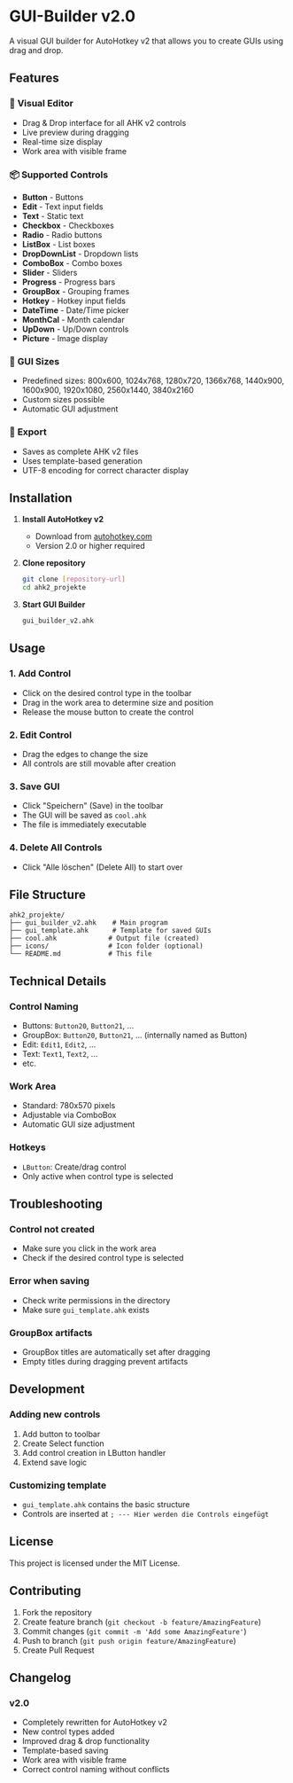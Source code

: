 # GUI-Builder v2.0

A visual GUI builder for AutoHotkey v2 that allows you to create GUIs using drag and drop.

## Features

### 🎨 **Visual Editor**
- Drag & Drop interface for all AHK v2 controls
- Live preview during dragging
- Real-time size display
- Work area with visible frame

### 📦 **Supported Controls**
- **Button** - Buttons
- **Edit** - Text input fields
- **Text** - Static text
- **Checkbox** - Checkboxes
- **Radio** - Radio buttons
- **ListBox** - List boxes
- **DropDownList** - Dropdown lists
- **ComboBox** - Combo boxes
- **Slider** - Sliders
- **Progress** - Progress bars
- **GroupBox** - Grouping frames
- **Hotkey** - Hotkey input fields
- **DateTime** - Date/Time picker
- **MonthCal** - Month calendar
- **UpDown** - Up/Down controls
- **Picture** - Image display

### 🎯 **GUI Sizes**
- Predefined sizes: 800x600, 1024x768, 1280x720, 1366x768, 1440x900, 1600x900, 1920x1080, 2560x1440, 3840x2160
- Custom sizes possible
- Automatic GUI adjustment

### 💾 **Export**
- Saves as complete AHK v2 files
- Uses template-based generation
- UTF-8 encoding for correct character display

## Installation

1. **Install AutoHotkey v2**
   - Download from [autohotkey.com](https://www.autohotkey.com/)
   - Version 2.0 or higher required

2. **Clone repository**
   ```bash
   git clone [repository-url]
   cd ahk2_projekte
   ```

3. **Start GUI Builder**
   ```bash
   gui_builder_v2.ahk
   ```

## Usage

### 1. **Add Control**
- Click on the desired control type in the toolbar
- Drag in the work area to determine size and position
- Release the mouse button to create the control

### 2. **Edit Control**
- Drag the edges to change the size
- All controls are still movable after creation

### 3. **Save GUI**
- Click "Speichern" (Save) in the toolbar
- The GUI will be saved as `cool.ahk`
- The file is immediately executable

### 4. **Delete All Controls**
- Click "Alle löschen" (Delete All) to start over

## File Structure

```
ahk2_projekte/
├── gui_builder_v2.ahk    # Main program
├── gui_template.ahk      # Template for saved GUIs
├── cool.ahk             # Output file (created)
├── icons/               # Icon folder (optional)
└── README.md            # This file
```

## Technical Details

### **Control Naming**
- Buttons: `Button20`, `Button21`, ...
- GroupBox: `Button20`, `Button21`, ... (internally named as Button)
- Edit: `Edit1`, `Edit2`, ...
- Text: `Text1`, `Text2`, ...
- etc.

### **Work Area**
- Standard: 780x570 pixels
- Adjustable via ComboBox
- Automatic GUI size adjustment

### **Hotkeys**
- `LButton`: Create/drag control
- Only active when control type is selected

## Troubleshooting

### **Control not created**
- Make sure you click in the work area
- Check if the desired control type is selected

### **Error when saving**
- Check write permissions in the directory
- Make sure `gui_template.ahk` exists

### **GroupBox artifacts**
- GroupBox titles are automatically set after dragging
- Empty titles during dragging prevent artifacts

## Development

### **Adding new controls**
1. Add button to toolbar
2. Create Select function
3. Add control creation in LButton handler
4. Extend save logic

### **Customizing template**
- `gui_template.ahk` contains the basic structure
- Controls are inserted at `; --- Hier werden die Controls eingefügt`

## License

This project is licensed under the MIT License.

## Contributing

1. Fork the repository
2. Create feature branch (`git checkout -b feature/AmazingFeature`)
3. Commit changes (`git commit -m 'Add some AmazingFeature'`)
4. Push to branch (`git push origin feature/AmazingFeature`)
5. Create Pull Request

## Changelog

### v2.0
- Completely rewritten for AutoHotkey v2
- New control types added
- Improved drag & drop functionality
- Template-based saving
- Work area with visible frame
- Correct control naming without conflicts 
